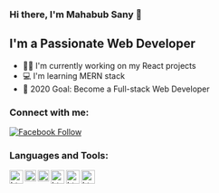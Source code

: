 ### Hi there, I'm Mahabub Sany 👋

## I'm a Passionate Web Developer 

- 👩‍💻 I'm currently working on my React projects 
- 💻 I'm learning MERN stack
- 🚧 2020 Goal: Become a Full-stack Web Developer

### Connect with me:

[![Facebook Follow](https://img.shields.io/badge/%20-Follow-black?color=14171A&labelColor=1976d2&logo=facebook&logoColor=ffffff)](https://www.facebook.com/mahabub.sunny.904) 

### Languages and Tools:
<img align="left" alt="html" width="24px" title="Visual Studio Code" src= "https://raw.githubusercontent.com/prosany/prosany/main/images/visual-studio-code.svg"/>
<img align="left" alt="html" width="20px" title="HTML5" src= "https://raw.githubusercontent.com/prosany/prosany/main/images/html5.svg"/>
<img align="left" alt="html" width="20px" title="CSS3" src= "https://raw.githubusercontent.com/prosany/prosany/main/images/css-3.svg"/>
<img align="left" alt="html" width="24px" title="JavaScript" src= "https://raw.githubusercontent.com/prosany/prosany/main/images/javascript.svg"/>
<img align="left" alt="html" width="24px" title="ReactJS" src= "https://raw.githubusercontent.com/prosany/prosany/main/images/react-2.svg"/>
<img align="left" alt="html" width="24px" title="ExpressJS" src= "https://raw.githubusercontent.com/prosany/prosany/main/images/express.svg"/>

